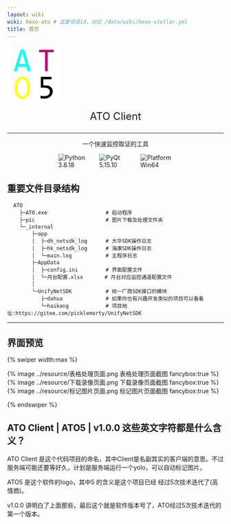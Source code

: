 ```yaml
---
layout: wiki
wiki: hexo-ato # 这是项目id，对应 /data/wiki/hexo-stellar.yml
title: 首页
---
```






<style>
#index_h1 {
  text-align:center;
  font-size: 24px;
}
#dec {text-align:center;}

.info {
    display: flex;
    justify-content: center;
}

.info img {
    margin: 0 10px;
    width: 15%;
    object-fit: cover;
}
</style>


<p id="logo">
<img width="25%" align="center" src="../resource/logo.png" alt="logo">
</p>

<p id=index_h1>
ATO Client
</p>



------


<p id="dec">
  一个快速监控取证的工具
</p>


<div class="info">

<img src="https://img.shields.io/badge/Python-3.8.18-blue.svg?color=00B16A" alt="Python 3.8.18"/>

<img src="https://img.shields.io/badge/PyQt-5.15.10-blue?color=00B16A" alt="PyQt 5.15.10"/>

<img src="https://img.shields.io/badge/Platform-Win64-blue?color=00B16A" alt="Platform Win64"/>

</div>



## 重要文件目录结构

```
  ATO
    ├─ATO.exe                   # 启动程序
    ├─pic                       # 图片下载及处理文件夹
    └─_internal
        ├─app
        │  ├─dh_netsdk_log      # 大华SDK操作日志
        │  ├─hk_netsdk_log      # 海康SDK操作日志
        │  └─main.log           # 主程序日志
        ├─AppData
        │  ├─config.ini         # 界面配置文件
        │  └─月台配置.xlsx       # 月台对应监控通道配置文件
        │
        └─UnifyNetSDK           # 统一厂商SDK接口的模块
           ├─dahua              # 如果你也有兴趣开发类似的项目可以看看
           └─haikang            # 项目地址:https://gitee.com/picklemorty/UnifyNetSDK

```

------


## 界面预览

{% swiper width:max %}

{% image ../resource/表格处理页面.png 表格处理页面截图 fancybox:true %}
{% image ../resource/下载录像页面.png 下载录像页面截图 fancybox:true %}
{% image ../resource/标记图片页面.png 标记图片页面截图 fancybox:true %}

{% endswiper %}



## ATO Client | ATO5 | v1.0.0 这些英文字符都是什么含义？

ATO Client 是这个代码项目的命名，其中Client是名副其实的客户端的意思。不过服务端可能还要等好久，计划是服务端运行一个yolo，可以自动标记图片。

ATO5 是这个软件的logo，其中5 的含义是这个项目已经 经过5次技术迭代了(高情商)。

v1.0.0 讲明白了上面那些，最后这个就是软件版本号了，ATO经过5次技术迭代的第一个版本。
